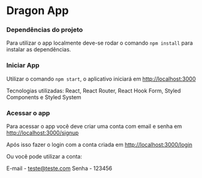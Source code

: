 # Dragon App

### Dependências do projeto

Para utilizar o app localmente deve-se rodar o comando `npm install` para instalar as dependências.

### Iniciar App

Utilizar o comando `npm start`, o aplicativo iniciará em [http://localhost:3000](http://localhost:3000)

Tecnologias utilizadas: React, React Router, React Hook Form, Styled Components e Styled System

### Acessar o app

Para acessar o app você deve criar uma conta com email e senha em [http://localhost:3000/signup](http://localhost:3000/signup)

Após isso fazer o login com a conta criada em [http://localhost:3000/login](http://localhost:3000/login)

Ou você pode utilizar a conta:

E-mail - teste@teste.com
Senha - 123456

